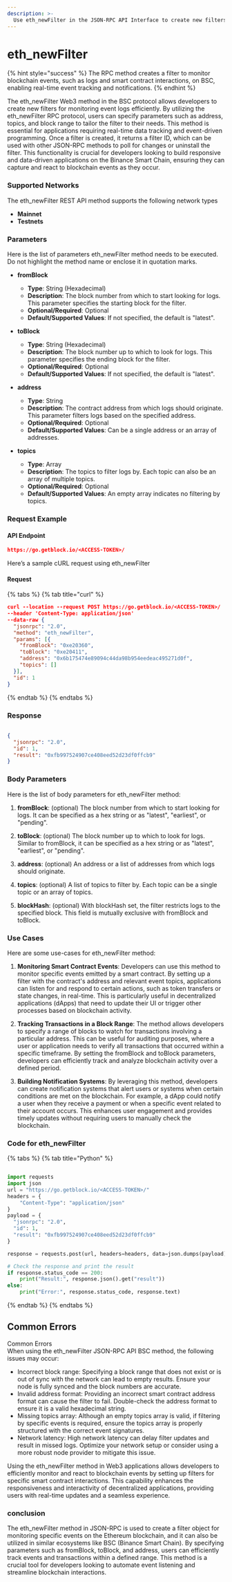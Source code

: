 ```yaml
---
description: >-
  Use eth_newFilter in the JSON-RPC API Interface to create new filters for event logs on the BSC protocol.
---
```


# eth_newFilter

{% hint style="success" %}
The RPC method creates a filter to monitor blockchain events, such as logs and smart contract interactions, on BSC, enabling real-time event tracking and notifications.&#x20;
{% endhint %}

The eth_newFilter Web3 method in the BSC protocol allows developers to create new filters for monitoring event logs efficiently. By utilizing the eth_newFilter RPC protocol, users can specify parameters such as address, topics, and block range to tailor the filter to their needs. This method is essential for applications requiring real-time data tracking and event-driven programming. Once a filter is created, it returns a filter ID, which can be used with other JSON-RPC methods to poll for changes or uninstall the filter. This functionality is crucial for developers looking to build responsive and data-driven applications on the Binance Smart Chain, ensuring they can capture and react to blockchain events as they occur.

### Supported Networks

The eth_newFilter REST API method supports the following network types
- **Mainnet**
- **Testnets**

### Parameters

Here is the list of parameters eth_newFilter method needs to be executed. Do not highlight the method name or enclose it in quotation marks.

- **fromBlock**
  - **Type**: String (Hexadecimal)
  - **Description**: The block number from which to start looking for logs. This parameter specifies the starting block for the filter.
  - **Optional/Required**: Optional
  - **Default/Supported Values**: If not specified, the default is "latest".

- **toBlock**
  - **Type**: String (Hexadecimal)
  - **Description**: The block number up to which to look for logs. This parameter specifies the ending block for the filter.
  - **Optional/Required**: Optional
  - **Default/Supported Values**: If not specified, the default is "latest".

- **address**
  - **Type**: String
  - **Description**: The contract address from which logs should originate. This parameter filters logs based on the specified address.
  - **Optional/Required**: Optional
  - **Default/Supported Values**: Can be a single address or an array of addresses.

- **topics**
  - **Type**: Array
  - **Description**: The topics to filter logs by. Each topic can also be an array of multiple topics.
  - **Optional/Required**: Optional
  - **Default/Supported Values**: An empty array indicates no filtering by topics.

### Request Example

#### API Endpoint

```json
https://go.getblock.io/<ACCESS-TOKEN>/
```
Here’s a sample cURL request using eth_newFilter

#### Request

{% tabs %}
{% tab title="curl" %}
```json
curl --location --request POST https://go.getblock.io/<ACCESS-TOKEN>/
--header 'Content-Type: application/json' 
--data-raw {
  "jsonrpc": "2.0",
  "method": "eth_newFilter",
  "params": [{
    "fromBlock": "0xe20360",
    "toBlock": "0xe20411",
    "address": "0x6b175474e89094c44da98b954eedeac495271d0f",
    "topics": []
  }],
  "id": 1
}
```
{% endtab %}
{% endtabs %}

### Response


```json

{
  "jsonrpc": "2.0",
  "id": 1,
  "result": "0xfb997524907ce408eed52d23df0ffcb9"
}

```

### Body Parameters

Here is the list of body parameters for eth_newFilter method:

1. **fromBlock**: (optional) The block number from which to start looking for logs. It can be specified as a hex string or as "latest", "earliest", or "pending".

2. **toBlock**: (optional) The block number up to which to look for logs. Similar to fromBlock, it can be specified as a hex string or as "latest", "earliest", or "pending".

3. **address**: (optional) An address or a list of addresses from which logs should originate.

4. **topics**: (optional) A list of topics to filter by. Each topic can be a single topic or an array of topics.

5. **blockHash**: (optional) With blockHash set, the filter restricts logs to the specified block. This field is mutually exclusive with fromBlock and toBlock.

### Use Cases

Here are some use-cases for eth_newFilter method:

1. **Monitoring Smart Contract Events**: Developers can use this method to monitor specific events emitted by a smart contract. By setting up a filter with the contract's address and relevant event topics, applications can listen for and respond to certain actions, such as token transfers or state changes, in real-time. This is particularly useful in decentralized applications (dApps) that need to update their UI or trigger other processes based on blockchain activity.

2. **Tracking Transactions in a Block Range**: The method allows developers to specify a range of blocks to watch for transactions involving a particular address. This can be useful for auditing purposes, where a user or application needs to verify all transactions that occurred within a specific timeframe. By setting the fromBlock and toBlock parameters, developers can efficiently track and analyze blockchain activity over a defined period.

3. **Building Notification Systems**: By leveraging this method, developers can create notification systems that alert users or systems when certain conditions are met on the blockchain. For example, a dApp could notify a user when they receive a payment or when a specific event related to their account occurs. This enhances user engagement and provides timely updates without requiring users to manually check the blockchain.

### Code for eth_newFilter

{% tabs %}
{% tab title="Python" %}
```python

import requests
import json
url = "https://go.getblock.io/<ACCESS-TOKEN>/"
headers = {
    "Content-Type": "application/json"
}
payload = {
  "jsonrpc": "2.0",
  "id": 1,
  "result": "0xfb997524907ce408eed52d23df0ffcb9"
}

response = requests.post(url, headers=headers, data=json.dumps(payload))

# Check the response and print the result
if response.status_code == 200:
    print("Result:", response.json().get("result"))
else:
    print("Error:", response.status_code, response.text)

```
{% endtab %}
{% endtabs %}

## Common Errors

Common Errors  
When using the eth_newFilter JSON-RPC API BSC method, the following issues may occur:  
- Incorrect block range: Specifying a block range that does not exist or is out of sync with the network can lead to empty results. Ensure your node is fully synced and the block numbers are accurate.  
- Invalid address format: Providing an incorrect smart contract address format can cause the filter to fail. Double-check the address format to ensure it is a valid hexadecimal string.  
- Missing topics array: Although an empty topics array is valid, if filtering by specific events is required, ensure the topics array is properly structured with the correct event signatures.  
- Network latency: High network latency can delay filter updates and result in missed logs. Optimize your network setup or consider using a more robust node provider to mitigate this issue.  

Using the eth_newFilter method in Web3 applications allows developers to efficiently monitor and react to blockchain events by setting up filters for specific smart contract interactions. This capability enhances the responsiveness and interactivity of decentralized applications, providing users with real-time updates and a seamless experience.

### conclusion

The eth_newFilter method in JSON-RPC is used to create a filter object for monitoring specific events on the Ethereum blockchain, and it can also be utilized in similar ecosystems like BSC (Binance Smart Chain). By specifying parameters such as fromBlock, toBlock, and address, users can efficiently track events and transactions within a defined range. This method is a crucial tool for developers looking to automate event listening and streamline blockchain interactions.
